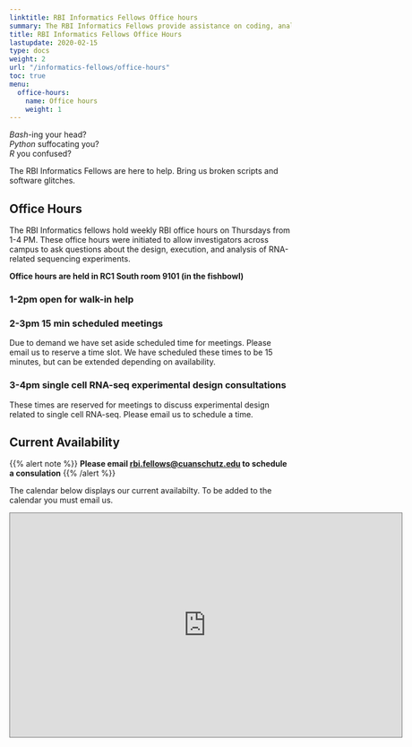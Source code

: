 ```yaml
---
linktitle: RBI Informatics Fellows Office hours
summary: The RBI Informatics Fellows provide assistance on coding, analysis, and pipelines.
title: RBI Informatics Fellows Office Hours
lastupdate: 2020-02-15
type: docs
weight: 2
url: "/informatics-fellows/office-hours"
toc: true
menu:
  office-hours:
    name: Office hours
    weight: 1
---
```


 
*Bash*-ing your head?  
*Python* suffocating you?  
*R* you confused?   

The RBI Informatics Fellows are here to help. Bring us broken scripts and software glitches.

## Office Hours

The RBI Informatics fellows hold weekly RBI office hours on Thursdays from 1-4 PM. These office hours were initiated to allow investigators across campus to ask questions about the design, execution, and analysis of RNA-related sequencing experiments. 

**Office hours are held in RC1 South room 9101 (in the fishbowl)**

### 1-2pm open for walk-in help 
  
### 2-3pm 15 min scheduled meetings

Due to demand we have set aside scheduled time for meetings. Please email us to reserve a time slot. We have scheduled these times to be 15 minutes, but can be extended depending on availability. 
  
### 3-4pm single cell RNA-seq experimental design consultations

These times are reserved for meetings to discuss experimental design related to single cell RNA-seq. Please email us to schedule a time.
  
## Current Availability

{{% alert note %}}
**Please email <rbi.fellows@cuanschutz.edu> to schedule a consulation**
{{% /alert %}}

The calendar below displays our current availabilty. To be added to the calendar you must email us.

<iframe src="https://calendar.google.com/calendar/embed?showPrint=0&amp;showTabs=0&amp;showCalendars=0&amp;mode=AGENDA&amp;height=400&amp;wkst=1&amp;bgcolor=%23ffffff&amp;src=ajiqgsg27g5215mj18ljidbsrk%40group.calendar.google.com&amp;color=%23B1365F&amp;ctz=America%2FDenver" style="border:solid 1px #777" width="700" height="400" frameborder="0" scrolling="no"></iframe>
